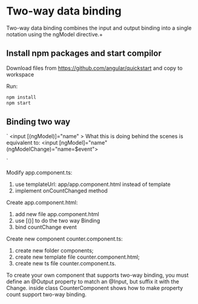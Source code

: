 # Two-way data binding

Two-way data binding combines the input and output binding into a single notation using the ngModel directive.+


## Install npm packages and start compilor


Download files from  https://github.com/angular/quickstart and copy to workspace


Run:

```bash
npm install
npm start
```

## Binding two way
`
<input [(ngModel)]="name" >
What this is doing behind the scenes is equivalent to:
<input [ngModel]="name" (ngModelChange)="name=$event">

`

Modify app.component.ts:
1) use templateUrl: app/app.component.html instead of template
2) implement onCountChanged method

Create app.component.html:
1) add new file app.component.html
2) use [()] to do the two way Binding
3) bind countChange event

Create new component counter.component.ts:
1) create new folder components; 
2) create new template file counter.component.html; 
3) create new ts file counter.component.ts.

To create your own component that supports two-way binding, 
you must define an @Output property to match an @Input, but suffix it with the Change. 
inside class CounterComponent shows how to make property count support two-way binding.



